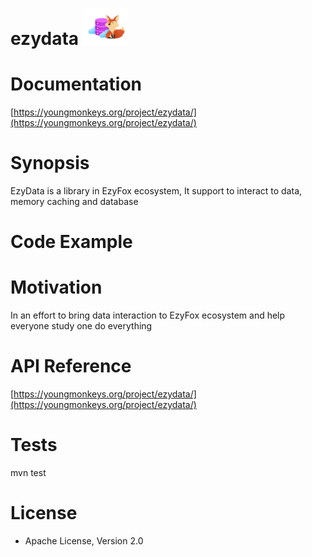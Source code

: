 # ezydata <img src="https://github.com/youngmonkeys/ezydata/blob/master/logo.png" width="72" />

# Documentation

[https://youngmonkeys.org/project/ezydata/](https://youngmonkeys.org/project/ezydata/)

# Synopsis

EzyData is a library in EzyFox ecosystem, It support to interact to data, memory caching and database

# Code Example

# Motivation

In an effort to bring data interaction to EzyFox ecosystem and help everyone study one do everything

# API Reference

[https://youngmonkeys.org/project/ezydata/](https://youngmonkeys.org/project/ezydata/)

# Tests

mvn test

# License

- Apache License, Version 2.0
